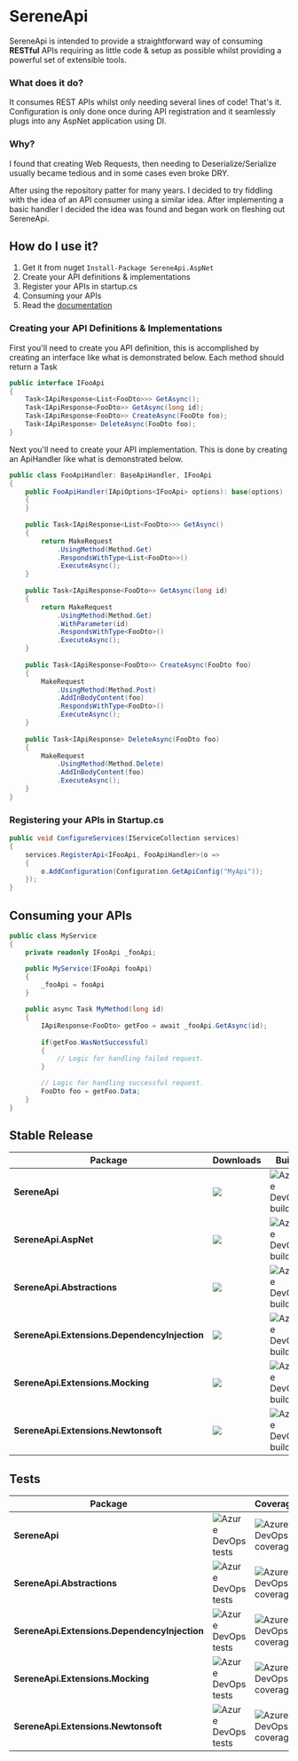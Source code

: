# SereneApi
SereneApi is intended to provide a straightforward way of consuming **RESTful** APIs requiring as little code & setup as possible whilst providing a powerful set of extensible tools.

### What does it do?
It consumes REST APIs whilst only needing several lines of code! That's it. Configuration is only done once during API registration and it seamlessly plugs into any AspNet application using DI.
### Why?
I found that creating Web Requests, then needing to Deserialize/Serialize usually became tedious and in some cases even broke DRY.

After using the repository patter for many years. I decided to try fiddling with the idea of an API consumer using a similar idea. After implementing a basic handler I decided the idea was found and began work on fleshing out SereneApi.
## How do I use it?
1.	Get it from nuget `Install-Package SereneApi.AspNet`
2.	Create your API definitions & implementations
3.	Register your APIs in startup.cs
4.	Consuming your APIs
5.	Read the [documentation](https://github.com/SereneApi/SereneApi/documentation/Table_of_Contents.md)

### Creating your API Definitions & Implementations
First you'll need to create you API definition, this is accomplished by creating an interface like what is demonstrated below. Each method should return a Task<IApiResponse>
``` csharp
public interface IFooApi
{
	Task<IApiResponse<List<FooDto>>> GetAsync();
	Task<IApiResponse<FooDto>> GetAsync(long id);
	Task<IApiResponse<FooDto>> CreateAsync(FooDto foo);
	Task<IApiResponse> DeleteAsync(FooDto foo);
}
```
Next you'll need to create your API implementation. This is done by creating an ApiHandler like what is demonstrated below.
``` csharp
public class FooApiHandler: BaseApiHandler, IFooApi
{
	public FooApiHandler(IApiOptions<IFooApi> options): base(options)
	{
	}
	
	public Task<IApiResponse<List<FooDto>>> GetAsync()
	{
		return MakeRequest
			.UsingMethod(Method.Get)
			.RespondsWithType<List<FooDto>>()
			.ExecuteAsync();
	}
	
	public Task<IApiResponse<FooDto>> GetAsync(long id)
	{
		return MakeRequest
			.UsingMethod(Method.Get)
			.WithParameter(id)
			.RespondsWithType<FooDto>()
			.ExecuteAsync();
	}
	
	public Task<IApiResponse<FooDto>> CreateAsync(FooDto foo)
	{
		MakeRequest
			.UsingMethod(Method.Post)
			.AddInBodyContent(foo)
			.RespondsWithType<FooDto>()
			.ExecuteAsync();
	}
	
	public Task<IApiResponse> DeleteAsync(FooDto foo)
	{
		MakeRequest
			.UsingMethod(Method.Delete)
			.AddInBodyContent(foo)
			.ExecuteAsync();
	}
}
```

### Registering your APIs in Startup.cs
``` csharp
public void ConfigureServices(IServiceCollection services)
{
	services.RegisterApi<IFooApi, FooApiHandler>(o => 
	{
		o.AddConfiguration(Configuration.GetApiConfig("MyApi"));
	});
}
```
## Consuming your APIs
``` csharp
public class MyService
{
	private readonly IFooApi _fooApi;

	public MyService(IFooApi fooApi)
	{
		_fooApi = fooApi
	}

	public async Task MyMethod(long id)
	{
		IApiResponse<FooDto> getFoo = await _fooApi.GetAsync(id);
		
		if(getFoo.WasNotSuccessful)
		{
			// Logic for handling failed request.
		}

		// Logic for handling successful request.
		FooDto foo = getFoo.Data;
	}
}
```
## Stable Release
|Package|Downloads|Build|NuGet|
|-|-|-|-|
|**SereneApi**|![](https://img.shields.io/nuget/dt/SereneApi?style=for-the-badge)|![Azure DevOps builds](https://img.shields.io/azure-devops/build/DeltaWareAU/e18b43d4-35b6-4aa6-b09d-a50814de3303/14?style=for-the-badge)|[![Nuget](https://img.shields.io/nuget/v/SereneApi.svg?style=for-the-badge)](https://www.nuget.org/packages/SereneApi/) |
|**SereneApi.AspNet**|![](https://img.shields.io/nuget/dt/SereneApi.AspNet?style=for-the-badge)|![Azure DevOps builds](https://img.shields.io/azure-devops/build/DeltaWareAU/e18b43d4-35b6-4aa6-b09d-a50814de3303/14?style=for-the-badge)|[![Nuget](https://img.shields.io/nuget/v/SereneApi.AspNet.svg?style=for-the-badge)](https://www.nuget.org/packages/SereneApi.AspNet/) |
|**SereneApi.Abstractions**|![](https://img.shields.io/nuget/dt/SereneApi.Abstractions?style=for-the-badge)|![Azure DevOps builds](https://img.shields.io/azure-devops/build/DeltaWareAU/e18b43d4-35b6-4aa6-b09d-a50814de3303/13?style=for-the-badge)| [![Nuget](https://img.shields.io/nuget/v/SereneApi.Abstractions.svg?style=for-the-badge)](https://www.nuget.org/packages/SereneApi.Abstractions/) |
|**SereneApi.Extensions.DependencyInjection**|![](https://img.shields.io/nuget/dt/SereneApi.Extensions.DependencyInjection?style=for-the-badge)|![Azure DevOps builds](https://img.shields.io/azure-devops/build/DeltaWareAU/e18b43d4-35b6-4aa6-b09d-a50814de3303/15?style=for-the-badge)|[![Nuget](https://img.shields.io/nuget/v/SereneApi.Extensions.DependencyInjection.svg?style=for-the-badge)](https://www.nuget.org/packages/SereneApi.Extensions.DependencyInjection/)|
|**SereneApi.Extensions.Mocking**|![](https://img.shields.io/nuget/dt/SereneApi.Extensions.Mocking?style=for-the-badge)|![Azure DevOps builds](https://img.shields.io/azure-devops/build/DeltaWareAU/e18b43d4-35b6-4aa6-b09d-a50814de3303/16?style=for-the-badge)|[![Nuget](https://img.shields.io/nuget/v/SereneApi.Extensions.Mocking.svg?style=for-the-badge)](https://www.nuget.org/packages/SereneApi.Extensions.Mocking/)|
|**SereneApi.Extensions.Newtonsoft**|![](https://img.shields.io/nuget/dt/SereneApi.Extensions.Newtonsoft?style=for-the-badge)|![Azure DevOps builds](https://img.shields.io/azure-devops/build/DeltaWareAU/e18b43d4-35b6-4aa6-b09d-a50814de3303/17?style=for-the-badge)|[![Nuget](https://img.shields.io/nuget/v/SereneApi.Extensions.Newtonsoft.svg?style=for-the-badge)](https://www.nuget.org/packages/SereneApi.Extensions.Newtonsoft/)|

## Tests
|Package||Coverage|
|-|-|-|
|**SereneApi**|![Azure DevOps tests](https://img.shields.io/azure-devops/tests/DeltaWareAU/e18b43d4-35b6-4aa6-b09d-a50814de3303/14?style=for-the-badge)|![Azure DevOps coverage](https://img.shields.io/azure-devops/coverage/DeltaWareAU/e18b43d4-35b6-4aa6-b09d-a50814de3303/14?style=for-the-badge)|
|**SereneApi.Abstractions**|![Azure DevOps tests](https://img.shields.io/azure-devops/tests/DeltaWareAU/e18b43d4-35b6-4aa6-b09d-a50814de3303/13?style=for-the-badge)|![Azure DevOps coverage](https://img.shields.io/azure-devops/coverage/DeltaWareAU/e18b43d4-35b6-4aa6-b09d-a50814de3303/13?style=for-the-badge)|
|**SereneApi.Extensions.DependencyInjection**|![Azure DevOps tests](https://img.shields.io/azure-devops/tests/DeltaWareAU/e18b43d4-35b6-4aa6-b09d-a50814de3303/15?style=for-the-badge)|![Azure DevOps coverage](https://img.shields.io/azure-devops/coverage/DeltaWareAU/e18b43d4-35b6-4aa6-b09d-a50814de3303/15?style=for-the-badge)|
|**SereneApi.Extensions.Mocking**|![Azure DevOps tests](https://img.shields.io/azure-devops/tests/DeltaWareAU/e18b43d4-35b6-4aa6-b09d-a50814de3303/16?style=for-the-badge)|![Azure DevOps coverage](https://img.shields.io/azure-devops/coverage/DeltaWareAU/e18b43d4-35b6-4aa6-b09d-a50814de3303/16?style=for-the-badge)|
|**SereneApi.Extensions.Newtonsoft**|![Azure DevOps tests](https://img.shields.io/azure-devops/tests/DeltaWareAU/e18b43d4-35b6-4aa6-b09d-a50814de3303/17?style=for-the-badge)|![Azure DevOps coverage](https://img.shields.io/azure-devops/coverage/DeltaWareAU/e18b43d4-35b6-4aa6-b09d-a50814de3303/17?style=for-the-badge)|








